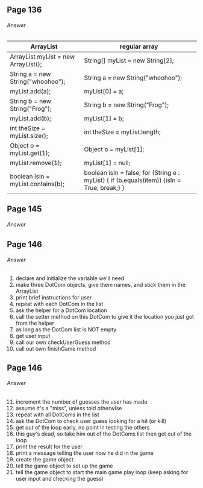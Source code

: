 ## Page 136
###### Answer

|ArrayList|regular array|
|---------|-------------|
|ArrayList<String> myList = new ArrayList<String>();|String[] myList = new String[2];|
|String a = new String("whoohoo");|String a = new String("whoohoo");|
|myList.add(a);|myList[0] = a;|
|String b = new String("Frog");|String b = new String("Frog");|
|myList.add(b);|myList[1] = b;|
|int theSize = myList.size();|int theSize = myList.length;|
|Object o = myList.get(1);|Object o = myList[1];|
|myList.remove(1);|myList[1] = null;|
|boolean isIn = myList.contains(b);|boolean isIn = false; for (String e : myList) { if (b.equals(item)) {isIn = True; break;} }|

## Page 145
###### Answer

## Page 146
###### Answer

1. declare and initialize the variable we'll need
2. make three DotCom objects, give them names, and stick them in the ArrayList
3. print brief instructions for user
4. repeat with each DotCom in the list
5. ask the helper for a DotCom location
6. call the setter method on this DotCom to give it the location you just got from the helper
7. as long as the DotCom list is NOT empty
8. get user input
9. call our own checkUserGuess method
10. call out own finishGame method

## Page 146
###### Answer

11. increment the number of guesses the user has made
12. assume it's a "miss", unless told otherwise
13. repeat with all DotComs in the list
14. ask the DotCom to check user guess looking for a hit (or kill)
15. get out of the loop early, no point in testing the others
16. this guy's dead, so take him out of the DotComs list then get out of the loop
17. print the result for the user
18. print a message telling the user how he did in the game
19. create the game object
20. tell the game object to set up the game
21. tell the game object to start the main game play loop (keep asking for user input and checking the guess)
